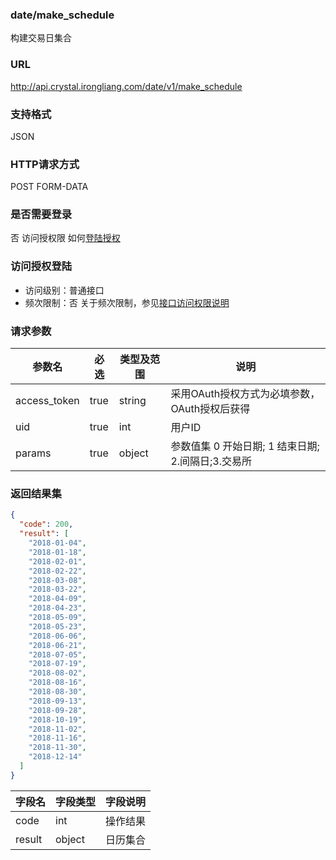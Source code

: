 ### date/make_schedule
构建交易日集合

### URL
http://api.crystal.irongliang.com/date/v1/make_schedule

### 支持格式
JSON

### HTTP请求方式
POST FORM-DATA

### 是否需要登录
否
访问授权限 如何[登陆授权](http://irongliang.com/)

### 访问授权登陆
- 访问级别：普通接口
- 频次限制：否
关于频次限制，参见[接口访问权限说明](http://irongliang.com/)

### 请求参数
参数名 | 必选| 类型及范围| 说明
---|---|---|---|
access_token  | true | string|采用OAuth授权方式为必填参数，OAuth授权后获得
uid | true | int| 用户ID
params|true| object| 参数值集 0 开始日期; 1 结束日期; 2.间隔日;3.交易所

### 返回结果集
```json
{
  "code": 200,
  "result": [
    "2018-01-04",
    "2018-01-18",
    "2018-02-01",
    "2018-02-22",
    "2018-03-08",
    "2018-03-22",
    "2018-04-09",
    "2018-04-23",
    "2018-05-09",
    "2018-05-23",
    "2018-06-06",
    "2018-06-21",
    "2018-07-05",
    "2018-07-19",
    "2018-08-02",
    "2018-08-16",
    "2018-08-30",
    "2018-09-13",
    "2018-09-28",
    "2018-10-19",
    "2018-11-02",
    "2018-11-16",
    "2018-11-30",
    "2018-12-14"
  ]
}
```

字段名|字段类型| 字段说明
---|---|---|
code  | int |操作结果
result | object  | 日历集合